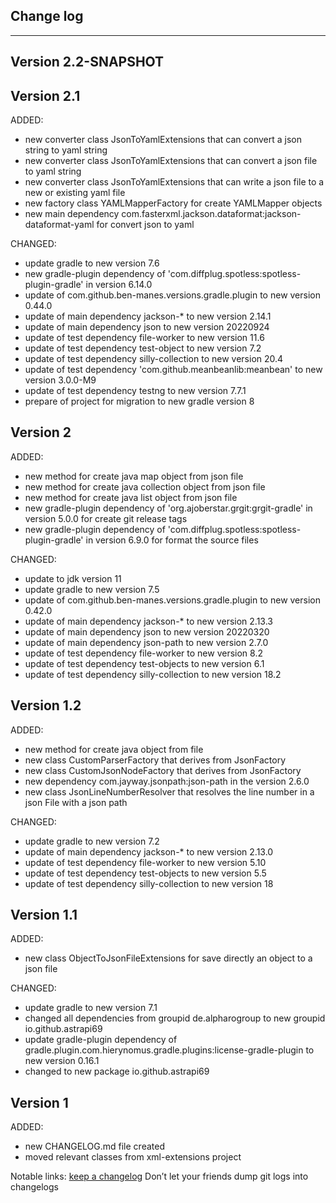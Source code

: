## Change log
----------------------

Version 2.2-SNAPSHOT
-------------



Version 2.1
-------------

ADDED:

- new converter class JsonToYamlExtensions that can convert a json string to yaml string
- new converter class JsonToYamlExtensions that can convert a json file to yaml string
- new converter class JsonToYamlExtensions that can write a json file to a new or existing yaml file
- new factory class YAMLMapperFactory for create YAMLMapper objects
- new main dependency com.fasterxml.jackson.dataformat:jackson-dataformat-yaml for convert json to yaml

CHANGED:

- update gradle to new version 7.6
- new gradle-plugin dependency of 'com.diffplug.spotless:spotless-plugin-gradle' in version 6.14.0
- update of com.github.ben-manes.versions.gradle.plugin to new version 0.44.0
- update of main dependency jackson-* to new version 2.14.1
- update of main dependency json to new version 20220924
- update of test dependency file-worker to new version 11.6
- update of test dependency test-object to new version 7.2
- update of test dependency silly-collection to new version 20.4
- update of test dependency 'com.github.meanbeanlib:meanbean' to new version 3.0.0-M9
- update of test dependency testng to new version 7.7.1
- prepare of project for migration to new gradle version 8

Version 2
-------------

ADDED:

- new method for create java map object from json file
- new method for create java collection object from json file
- new method for create java list object from json file
- new gradle-plugin dependency of 'org.ajoberstar.grgit:grgit-gradle' in version 5.0.0 for create
  git release tags
- new gradle-plugin dependency of 'com.diffplug.spotless:spotless-plugin-gradle' in version 6.9.0
  for format the source files

CHANGED:

- update to jdk version 11
- update gradle to new version 7.5
- update of com.github.ben-manes.versions.gradle.plugin to new version 0.42.0
- update of main dependency jackson-* to new version 2.13.3
- update of main dependency json to new version 20220320
- update of main dependency json-path to new version 2.7.0
- update of test dependency file-worker to new version 8.2
- update of test dependency test-objects to new version 6.1
- update of test dependency silly-collection to new version 18.2

Version 1.2
-------------

ADDED:

- new method for create java object from file
- new class CustomParserFactory that derives from JsonFactory
- new class CustomJsonNodeFactory that derives from JsonFactory
- new dependency com.jayway.jsonpath:json-path in the version 2.6.0
- new class JsonLineNumberResolver that resolves the line number in a json File with a json path

CHANGED:

- update gradle to new version 7.2
- update of main dependency jackson-* to new version 2.13.0
- update of test dependency file-worker to new version 5.10
- update of test dependency test-objects to new version 5.5
- update of test dependency silly-collection to new version 18

Version 1.1
-------------

ADDED:

- new class ObjectToJsonFileExtensions for save directly an object to a json file

CHANGED:

- update gradle to new version 7.1
- changed all dependencies from groupid de.alpharogroup to new groupid io.github.astrapi69
- update gradle-plugin dependency of gradle.plugin.com.hierynomus.gradle.plugins:license-gradle-plugin to new version 0.16.1
- changed to new package io.github.astrapi69

Version 1
-------------

ADDED:

- new CHANGELOG.md file created
- moved relevant classes from xml-extensions project

Notable links:
[keep a changelog](http://keepachangelog.com/en/1.0.0/) Don’t let your friends dump git logs into changelogs
